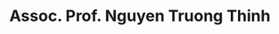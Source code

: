 ---
title: "Assoc. Prof. Nguyen Truong Thinh"
draft: false

# page title background image
bg_image: "images/backgrounds/page-title.jpg"
# meta description
description : ""
# teacher portrait
image: "/images/networks/1691816352442.jpg"
# course
course: "Director of Institute of Intelligent and Interactive Technologies </br> UEH University, Viet Nam"

# biography
bio: ""
# type
type: "teacher"

weight: 1
---